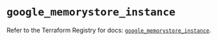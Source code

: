 # `google_memorystore_instance`

Refer to the Terraform Registry for docs: [`google_memorystore_instance`](https://registry.terraform.io/providers/hashicorp/google/6.24.0/docs/resources/memorystore_instance).
